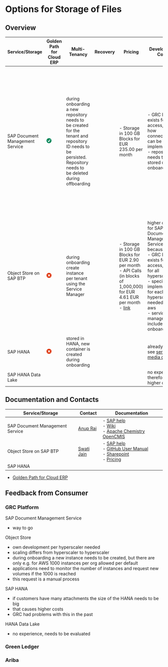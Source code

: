 # Options for Storage of Files

## Overview

| Service/Storage                 | Golden Path for Cloud ERP | Multi-Tenancy                                                                                                                                                    | Recovery | Pricing                                                                                                                                                                                                                                                                                         | Development Costs                                                                                                                                                                                                                                      | Sizing                                                                                                                                                                                    | Malware Scanner                                                                                                   | Encryption                                                                                                                                                                                                                                                                                                                                      | Connection                                                                                                                                                                                                                | Authentication                     | Audit Logging                                                                                                                                   | Versioning                                                                                                                                                                                                                | Availability                                                                                                                                                                                                                                                                                                                 | UI Support                                                                                                                                                                                  |
|---------------------------------|---------------------------|------------------------------------------------------------------------------------------------------------------------------------------------------------------|----------|-------------------------------------------------------------------------------------------------------------------------------------------------------------------------------------------------------------------------------------------------------------------------------------------------|--------------------------------------------------------------------------------------------------------------------------------------------------------------------------------------------------------------------------------------------------------|-------------------------------------------------------------------------------------------------------------------------------------------------------------------------------------------|-------------------------------------------------------------------------------------------------------------------|-------------------------------------------------------------------------------------------------------------------------------------------------------------------------------------------------------------------------------------------------------------------------------------------------------------------------------------------------|---------------------------------------------------------------------------------------------------------------------------------------------------------------------------------------------------------------------------|------------------------------------|-------------------------------------------------------------------------------------------------------------------------------------------------|---------------------------------------------------------------------------------------------------------------------------------------------------------------------------------------------------------------------------|------------------------------------------------------------------------------------------------------------------------------------------------------------------------------------------------------------------------------------------------------------------------------------------------------------------------------|---------------------------------------------------------------------------------------------------------------------------------------------------------------------------------------------|
| SAP Document Management Service | ![](./img/check.png)      | during onboarding a new repository needs to be created for the tenant and repository ID needs to be persisted. Repository needs to be deleted during offboarding |          | - Storage in 100 GB Blocks for EUR 235.00 per month                                                                                                                                                                                                                                             | - GRC library exists for access, to see how connection can be implemented <br /> - repository id needs to be stored during onboarding                                                                                                                  | - 100-GB data storage <br /> - API access is available with API calls in blocks of 50000 <br /> - for For virus-scanning enabled repositories: You can upload a file of size up to 400 MB | integrated                                                                                                        | [Default Encryption via SAP Credential Store](https://help.sap.com/docs/document-management-service/sap-document-management-service/enable-customer-managed-key-cmk)                                                                                                                                                                            | - **for documents**: using OpenCMIS, Apache Chemistry provides Java library for this, but this is retired, SDM colleagues want to provide own version of the Java library <br /> - **for subscription**: using REST calls | token using a client ID and secret | audit logs are written for different [events](https://help.sap.com/docs/document-management-service/sap-document-management-service/audit-logs) | The versioning feature is available only for [versioned repositories](https://help.sap.com/docs/document-management-service/sap-document-management-service/versioning). It must be selected during repository onboarding | - **AWS**: Australia (Sydney), Brazil (São Paulo), Canada (Montreal), Europe (Frankfurt), Japan (Tokyo), Singapore, South Korea (Seoul), US East (VA) <br/> - **Microsoft Azure**: Europe (Netherlands), Japan (Tokyo), Singapore, US East (VA), US West (WA). <br/> - **Google Cloud**: Europe (Frankfurt), US Central (IA) | [reuse UI component](https://wiki.one.int.sap/wiki/display/sapecm/How+to+consume+SDM+ReuseUI+in+a+Fiori+application) available, perhaps not 100% usable, but as template for UI development |
| Object Store on SAP BTP         | ![](./img/cross.png)      | during onboarding create instance per tenant using the Service Manager                                                                                           |          | - Storage in 100 GB Blocks for EUR 2.90 per month <br /> - API Calls (in blocks of 1,000,000) for EUR 4.61 EUR per month <br /> - [link](https://maui-prod-estimator-ui.wcms-prod.c.eu-de-2.cloud.sap/products/technology-platform/price-list/internal/list.internal-crosscharging.europe.html) | higher cost as for SAP Document Management Service because: <br /> - GRC library exists for access, but not for all hyperscaler <br /> - specific implementation for each hyperscaler needed e.g. aws <br /> - service manager included for onboarding | depends on hyperscaler e.g.                                                                                                                                                               | [malware scanning service](https://help.sap.com/docs/malware-scanning-servce) needs to be called                  | Object Store service supports default server side encryption on buckets and containers that are created through the service. Object Store service doesn't have control over how it is done internally by the underlying infrastructure. [link](https://help.sap.com/docs/object-store/object-store-service-on-sap-btp/data-encryption-strategy) | different libraries for every hyperscaler                                                                                                                                                                                 | token using a client ID and secret | no data event logging, on AWS, SAP supports "server access logging" feature of AWS S3                                                           | [included and enabled by default](https://help.sap.com/docs/object-store/object-store-service-on-sap-btp/object-versioning-787fbe77f4eb46e0ae9a6222d57ba50e)                                                              |                                                                                                                                                                                                                                                                                                                              | ![](./img/cross.png)                                                                                                                                                                        |
| SAP HANA                        | ![](./img/cross.png)      | stored in HANA, new container is created during onboarding                                                                                                       |          |                                                                                                                                                                                                                                                                                                 | already exist, see [serving media data](https://pages.github.tools.sap/cap/docs/guides/media-data#serving-media-data)                                                                                                                                  |                                                                                                                                                                                           | [malware scanning service](https://wiki.one.int.sap/wiki/display/CXP/Malware+Scanning+Service) needs to be called | same as encryption for data                                                                                                                                                                                                                                                                                                                     | default HANA connection can be used                                                                                                                                                                                       |                                    |                                                                                                                                                 |                                                                                                                                                                                                                           |                                                                                                                                                                                                                                                                                                                              | ![](./img/cross.png)                                                                                                                                                                        |
| SAP HANA Data Lake              |                           |                                                                                                                                                                  |          |                                                                                                                                                                                                                                                                                                 | no experience, therefore higher costs                                                                                                                                                                                                                  |                                                                                                                                                                                           |                                                                                                                   |                                                                                                                                                                                                                                                                                                                                                 |                                                                                                                                                                                                                           |                                    |                                                                                                                                                 |                                                                                                                                                                                                                           |                                                                                                                                                                                                                                                                                                                              |                                                                                                                                                                                             |

## Documentation and Contacts

| Service/Storage                 | Contact                                   | Documentation                                                                                                                                                                                                                                                                                                                                                                                                                                                                              | 
|---------------------------------|-------------------------------------------|--------------------------------------------------------------------------------------------------------------------------------------------------------------------------------------------------------------------------------------------------------------------------------------------------------------------------------------------------------------------------------------------------------------------------------------------------------------------------------------------|
| SAP Document Management Service | [Anup Rai](mailto:anup.rai@sap.com)       | - [SAP help](https://help.sap.com/docs/document-management-service)<br/> - [Wiki](https://wiki.one.int.sap/wiki/display/sapecm/SDM+Overview) <br /> - [Apache Chemistry OpenCMIS](https://chemistry.apache.org/java/opencmis.html)                                                                                                                                                                                                                                                         |
| Object Store on SAP BTP         | [Swati Jain](mailto:swati.jain01@sap.com) | - [SAP help](https://help.sap.com/docs/object-store/object-store-service-on-sap-btp/what-is-object-store) <br/> - [GitHub User Manual](https://pages.github.tools.sap/cloudservices/docs/objectstore/User_Manual/) <br/> - [Sharepoint](https://sap.sharepoint.com/sites/204062/SitePages/ObjectStoreSAPBTP.aspx) <br/> - [Pricing](https://maui-prod-estimator-ui.wcms-prod.c.eu-de-2.cloud.sap/products/technology-platform/price-list/internal/list.internal-crosscharging.europe.html) |
| SAP HANA                        |                                           |                                                                                                                                                                                                                                                                                                                                                                                                                                                                                            | 

- [Golden Path for Cloud ERP](https://sap.sharepoint.com/:w:/t/CloudERPCDXInnovationResearch/EbhSuAiOoKhApoWeMSWcjnYBwY4IfAoMqosb4ILUrX8hyw?e=MDvzei)

## Feedback from Consumer

### GRC Platform

SAP Document Management Service

- way to go

Object Store

- own development per hyperscaler needed
- scaling differs from hyperscaler to hyperscaler
- during onboarding a new instance needs to be created, but there are only e.g. for AWS 1000 instances per org allowed
  per default
- applications need to monitor the number of instances and request new volumes if the 1000 is reached
- this request is a manual process

SAP HANA

- if customers have many attachments the size of the HANA needs to be big
- that causes higher costs
- GRC had problems with this in the past

HANA Data Lake

- no experience, needs to be evaluated

### Green Ledger

### Ariba
